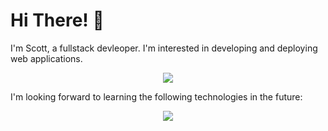 # Hi There! 👋

I'm Scott, a fullstack devleoper. I'm interested in developing and deploying web applications.

<p align="center">
  <a href="https://skillicons.dev">
    <img src="https://skillicons.dev/icons?i=js,ts,java,spring,python,mongodb,nodejs,express,react,next,vite,materialui,html,css,sass,tailwind,mysql,postgres,git,docker,linux,aws,terraform,nginx,figma,ps,wordpress" />
  </a>
</p>

I'm looking forward to learning the following technologies in the future:

<p align="center">
  <a href="https://skillicons.dev">
    <img src="https://skillicons.dev/icons?i=go,django,graphql,vitest" />
  </a>
</p>
